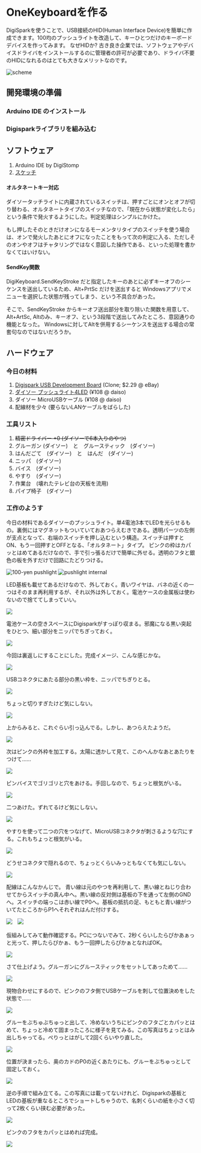 # OneKeyboardを作る

DigiSparkを使うことで、USB接続のHID(Human Interface Device)を簡単に作成できます。100均のプッシュライトを改造して、キーひとつだけのキーボードデバイスを作ってみます。
なぜHIDか? 古き良き企業では、ソフトウェアやデバイスドライバをインストールするのに管理者の許可が必要であり、ドライバ不要のHIDになれるのはとても大きなメリットなのです。

![scheme](img/onekey_scheme.png)

## 開発環境の準備

### Arduino IDE のインストール

### Digisparkライブラリを組み込む


## ソフトウェア

1. Arduino IDE by DigiStomp
2. [スケッチ](prtScrnKey.ino)

#### オルタネートキー対応

ダイソータッチライトに内蔵されているスイッチは、押すごとにオンとオフが切り替わる、オルタネートタイプのスイッチなので、「現在から状態が変化したら」という条件で発火するようにした。判定処理はシンプルにかけた。

もし押したそのときだけオンになるモーメンタリタイプのスイッチを使う場合は、オンで発火したあとにオフになったことをもって次の判定に入る、ただしそのオンやオフはチャタリングではなく意図した操作である、といった処理を書かなくてはいけない。

#### SendKey関数

DigiKeyboard.SendKeyStroke だと指定したキーのあとに必ずキーオフのシーケンスを送出しているため、Alt+PrtSc だけを送出すると Windowsアプリでメニューを選択した状態が残ってしまう、という不具合があった。

そこで、SendKeyStroke からキーオフ送出部分を取り除いた関数を用意して、 Alt+ArtSc, Altのみ、キーオフ、という3段階で送出してみたところ、意図通りの機能となった。 Windowsに対してAltを併用するシーケンスを送出する場合の常套句なのではないだろうか。

## ハードウェア

### 今日の材料

1. [Digispark USB Development Board](http://digistump.com/products/1) (Clone; $2.29 @ eBay)
2. [ダイソー プッシュライト4LED](photo/0_pushlight.JPG) (&yen;108 @ daiso)
3. ダイソー MicroUSBケーブル (&yen;108 @ daiso)
4. 配線材を少々 (要らないLANケーブルをばらした)

### 工具リスト

1. ~~精密ドライバー +0 (ダイソーで6本入りのやつ)~~
2. グルーガン (ダイソー)　と　グルースティック　(ダイソー)
3. はんだごて　(ダイソー)　と　はんだ　(ダイソー)
4. ニッパ　(ダイソー)
5. バイス　(ダイソー)
6. やすり　(ダイソー)
7. 作業台　(壊れたテレビ台の天板を流用)
8. パイプ椅子　(ダイソー)

### 工作のようす

今日の材料であるダイソーのプッシュライト。単4電池3本でLEDを光らせるもの。裏側にはマグネットもついていておあつらえむきである。透明パーツの左側が支点となって、右端のスイッチを押し込むという構造。スイッチは押すとON、もう一回押すとOFFとなる、「オルタネート」タイプ。
ピンクの枠はカパッとはめてあるだけなので、手で引っ張るだけで簡単に外せる。透明のフタと銀色の板を外すだけで回路にたどりつける。

![100-yen pushlight](photo/01.JPG) ![pushlight internal](photo/02.JPG)

LED基板も載せてあるだけなので、外しておく。青いワイヤは、バネの近くの一つはそのまま再利用するが、それ以外は外しておく。電池ケースの金属板は使わないので捨ててしまっていい。

![](photo/03.JPG)

電池ケースの空きスペースにDigisparkがすっぽり収まる。邪魔になる黒い突起をひとつ、細い部分をニッパでちぎっておく。

![](photo/10.JPG)

今回は裏返しにすることにした。完成イメージ、こんな感じかな。

![](photo/11.JPG)

USBコネクタにあたる部分の黒い枠を、ニッパでちぎりとる。

![](photo/12.JPG)

ちょっと切りすぎたけど気にしない。

![](photo/13.JPG)

上からみると、これぐらい引っ込んでる。しかし、あつらえたようだ。

![](photo/14.JPG)

次はピンクの外枠を加工する。太陽に透かして見て、このへんかなあとあたりをつけて……

![](photo/20.JPG)

ピンバイスでゴリゴリと穴をあける。手回しなので、ちょっと根気がいる。

![](photo/21.JPG)

二つあけた。ずれてるけど気にしない。

![](photo/22.JPG)

やすりを使って二つの穴をつなげて、MicroUSBコネクタが刺さるような穴にする。これもちょっと根気がいる。

![](photo/23.JPG)

どうせコネクタで隠れるので、ちょっとくらいみっともなくても気にしない。

![](photo/24.JPG)

配線はこんなかんじで。
青い線は元のやつを再利用して、黒い線とねじり合わせてからスイッチの真ん中へ。黒い線の反対側は基板の下を通って左側のGNDへ。スイッチの端っこは赤い線でP0へ。基板の抵抗の足、もともと青い線がついてたところからP1へそれぞれはんだ付けする。

![](photo/30.JPG)　![](photo/31.JPG)

仮組みしてみて動作確認する。PCにつないでみて、2秒くらいしたらぴかあぁっと光って、押したらぴかぁ、もう一回押したらぴかぁとなればOK。

![](photo/32.JPG)

さて仕上げよう。グルーガンにグルースティックをセットしてあっためて……

![](photo/40.JPG)

現物合わせにするので、ピンクのフタ側でUSBケーブルを刺して位置決めをした状態で……

![](photo/41.JPG)

グルーをぶちゅぶちゅっと出して、冷めないうちにピンクのフタごとカパッとはめて、ちょっと冷めて固まったころに様子を見てみる。この写真はちょっとはみ出しちゃってる。ぺりっとはがして2回くらいやり直した。

![](photo/42.JPG)

位置が決まったら、奥のカドのP0の近くあたりにも、グルーをぶちゅっとして固定しておく。

![](photo/43.JPG)

逆の手順で組み立てる。この写真には載ってないけれど、Digisparkの基板とLEDの基板が重なるところでショートしちゃうので、名刺くらいの紙を小さく切って2枚くらい挟む必要があった。

![](photo/50.JPG)

ピンクのフタをカパッとはめれば完成。

![](photo/51.JPG)
